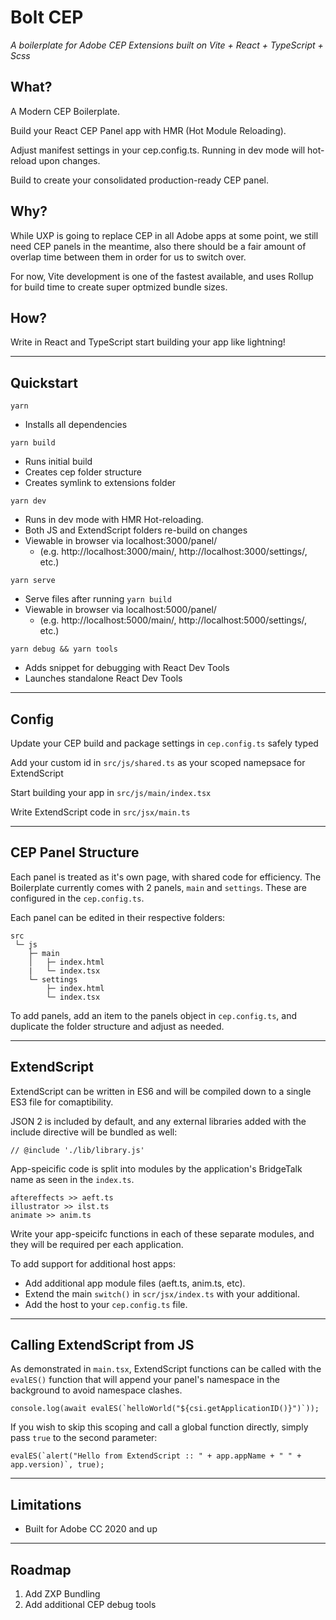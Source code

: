 # Bolt CEP

_A boilerplate for Adobe CEP Extensions built on Vite + React + TypeScript + Scss_

## What?

A Modern CEP Boilerplate.

Build your React CEP Panel app with HMR (Hot Module Reloading).

Adjust manifest settings in your cep.config.ts. Running in dev mode will hot-reload upon changes.

Build to create your consolidated production-ready CEP panel.

## Why?

While UXP is going to replace CEP in all Adobe apps at some point, we still need CEP panels in the meantime, also there should be a fair amount of overlap time between them in order for us to switch over.

For now, Vite development is one of the fastest available, and uses Rollup for build time to create super optmized bundle sizes.

## How?

Write in React and TypeScript start building your app like lightning!

---

## Quickstart

`yarn`

- Installs all dependencies

`yarn build`

- Runs initial build
- Creates cep folder structure
- Creates symlink to extensions folder

`yarn dev`

- Runs in dev mode with HMR Hot-reloading.
- Both JS and ExtendScript folders re-build on changes
- Viewable in browser via localhost:3000/panel/
  - (e.g. http://localhost:3000/main/, http://localhost:3000/settings/, etc.)

`yarn serve`

- Serve files after running `yarn build`
- Viewable in browser via localhost:5000/panel/
  - (e.g. http://localhost:5000/main/, http://localhost:5000/settings/, etc.)

`yarn debug && yarn tools`

- Adds snippet for debugging with React Dev Tools
- Launches standalone React Dev Tools

---

## Config

Update your CEP build and package settings in `cep.config.ts` safely typed

Add your custom id in `src/js/shared.ts` as your scoped namepsace for ExtendScript

Start building your app in `src/js/main/index.tsx`

Write ExtendScript code in `src/jsx/main.ts`

---

## CEP Panel Structure

Each panel is treated as it's own page, with shared code for efficiency. The Boilerplate currently comes with 2 panels, `main` and `settings`. These are configured in the `cep.config.ts`.

Each panel can be edited in their respective folders:

```
src
 └─ js
    ├─ main
    │   ├─ index.html
    |   └─ index.tsx
    └─ settings
        ├─ index.html
        └─ index.tsx
```

To add panels, add an item to the panels object in `cep.config.ts`, and duplicate the folder structure and adjust as needed.

---

## ExtendScript

ExtendScript can be written in ES6 and will be compiled down to a single ES3 file for comaptibility.

JSON 2 is included by default, and any external libraries added with the include directive will be bundled as well:

```
// @include './lib/library.js'
```

App-speicific code is split into modules by the application's BridgeTalk name as seen in the `index.ts`.

```
aftereffects >> aeft.ts
illustrator >> ilst.ts
animate >> anim.ts
```

Write your app-speicifc functions in each of these separate modules, and they will be required per each application.

To add support for additional host apps:

- Add additional app module files (aeft.ts, anim.ts, etc).
- Extend the main `switch()` in `scr/jsx/index.ts` with your additional.
- Add the host to your `cep.config.ts` file.

---

## Calling ExtendScript from JS

As demonstrated in `main.tsx`, ExtendScript functions can be called with the `evalES()` function that will append your panel's namespace in the background to avoid namespace clashes.

```
console.log(await evalES(`helloWorld("${csi.getApplicationID()}")`));
```

If you wish to skip this scoping and call a global function directly, simply pass `true` to the second parameter:

```
evalES(`alert("Hello from ExtendScript :: " + app.appName + " " + app.version)`, true);
```

---

## Limitations

- Built for Adobe CC 2020 and up

---

## Roadmap

1. Add ZXP Bundling
2. Add additional CEP debug tools

